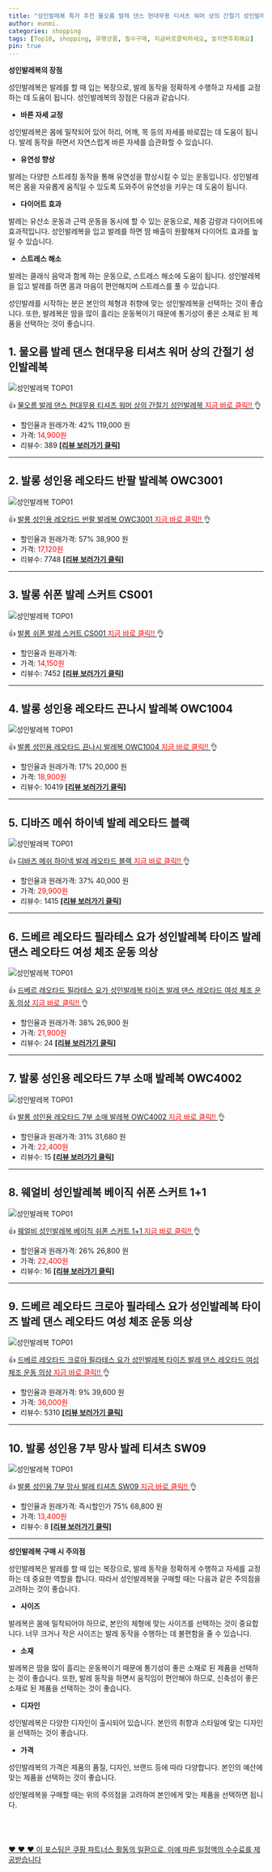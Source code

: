 ```yaml
---
title: "성인발레복 특가 추천 물오름 발레 댄스 현대무용 티셔츠 워머 상의 간절기 성인발레복 비교 장점"
author: eunmi.
categories: shopping
tags: [Top10, shopping, 유행상품, 필수구매, 지금바로클릭하세요, 놓치면후회해요]
pin: true
---
```

**성인발레복의 장점**

성인발레복은 발레를 할 때 입는 복장으로, 발레 동작을 정확하게 수행하고 자세를 교정하는 데 도움이 됩니다. 성인발레복의 장점은 다음과 같습니다.

* **바른 자세 교정**

성인발레복은 몸에 밀착되어 있어 허리, 어깨, 목 등의 자세를 바로잡는 데 도움이 됩니다. 발레 동작을 하면서 자연스럽게 바른 자세를 습관화할 수 있습니다.

* **유연성 향상**

발레는 다양한 스트레칭 동작을 통해 유연성을 향상시킬 수 있는 운동입니다. 성인발레복은 몸을 자유롭게 움직일 수 있도록 도와주어 유연성을 키우는 데 도움이 됩니다.

* **다이어트 효과**

발레는 유산소 운동과 근력 운동을 동시에 할 수 있는 운동으로, 체중 감량과 다이어트에 효과적입니다. 성인발레복을 입고 발레를 하면 땀 배출이 원활해져 다이어트 효과를 높일 수 있습니다.

* **스트레스 해소**

발레는 클래식 음악과 함께 하는 운동으로, 스트레스 해소에 도움이 됩니다. 성인발레복을 입고 발레를 하면 몸과 마음이 편안해지며 스트레스를 풀 수 있습니다.

성인발레를 시작하는 분은 본인의 체형과 취향에 맞는 성인발레복을 선택하는 것이 좋습니다. 또한, 발레복은 땀을 많이 흘리는 운동복이기 때문에 통기성이 좋은 소재로 된 제품을 선택하는 것이 좋습니다.

   

## 1. 물오름 발레 댄스 현대무용 티셔츠 워머 상의 간절기 성인발레복

![성인발레복 TOP01](https://thumbnail8.coupangcdn.com/thumbnails/remote/230x230ex/image/vendor_inventory/c042/74b92e14060858789e34c9aa004fdc0a9d5a44cc5bfa058ce36241b1bd6d.jpg)


👍 [물오름 발레 댄스 현대무용 티셔츠 워머 상의 간절기 성인발레복 <font color=red> 지금 바로 클릭!! </font> ](https://link.coupang.com/re/AFFSDP?lptag=AF3617701&subid=GithubCoopas&pageKey=7645867349&traceid=V0-153&itemId=20329709997&vendorItemId=87414880332) 👌 


- 할인율과 원래가격: 42%  119,000   원
- 가격: <span style='color:red'>14,900원</span>
- 리뷰수: 389  [**[리뷰 보러가기 클릭]**](https://link.coupang.com/re/AFFSDP?lptag=AF3617701&subid=GithubCoopas&pageKey=7645867349&traceid=V0-153&itemId=20329709997&vendorItemId=87414880332)

---


   

## 2. 발롱 성인용 레오타드 반팔 발레복 OWC3001

![성인발레복 TOP01](https://thumbnail10.coupangcdn.com/thumbnails/remote/230x230ex/image/rs_quotation_api/hm9vf6uv/22af72ddac034a53aab4a892f8fa5359.jpg)


👍 [발롱 성인용 레오타드 반팔 발레복 OWC3001 <font color=red> 지금 바로 클릭!! </font> ](https://link.coupang.com/re/AFFSDP?lptag=AF3617701&subid=GithubCoopas&pageKey=5463418406&traceid=V0-153&itemId=8369470763&vendorItemId=75657200044) 👌 


- 할인율과 원래가격: 57%  38,900   원
- 가격: <span style='color:red'>17,120원</span>
- 리뷰수: 7748  [**[리뷰 보러가기 클릭]**](https://link.coupang.com/re/AFFSDP?lptag=AF3617701&subid=GithubCoopas&pageKey=5463418406&traceid=V0-153&itemId=8369470763&vendorItemId=75657200044)

---


   

## 3. 발롱 쉬폰 발레 스커트 CS001

![성인발레복 TOP01](https://thumbnail6.coupangcdn.com/thumbnails/remote/230x230ex/image/retail/images/2021/05/05/13/8/a90042fe-2367-4944-8aee-896b293f704f.jpg)


👍 [발롱 쉬폰 발레 스커트 CS001 <font color=red> 지금 바로 클릭!! </font> ](https://link.coupang.com/re/AFFSDP?lptag=AF3617701&subid=GithubCoopas&pageKey=5463416951&traceid=V0-153&itemId=8369465743&vendorItemId=75657194243) 👌 


- 할인율과 원래가격: 
- 가격: <span style='color:red'>14,150원</span>
- 리뷰수: 7452  [**[리뷰 보러가기 클릭]**](https://link.coupang.com/re/AFFSDP?lptag=AF3617701&subid=GithubCoopas&pageKey=5463416951&traceid=V0-153&itemId=8369465743&vendorItemId=75657194243)

---


   

## 4. 발롱 성인용 레오타드 끈나시 발레복 OWC1004

![성인발레복 TOP01](https://thumbnail10.coupangcdn.com/thumbnails/remote/230x230ex/image/retail/images/2021/05/05/13/1/ec6fe22e-d24a-4059-869c-fd966cf285a4.jpg)


👍 [발롱 성인용 레오타드 끈나시 발레복 OWC1004 <font color=red> 지금 바로 클릭!! </font> ](https://link.coupang.com/re/AFFSDP?lptag=AF3617701&subid=GithubCoopas&pageKey=5463416972&traceid=V0-153&itemId=8369465863&vendorItemId=75657195090) 👌 


- 할인율과 원래가격: 17%  20,000   원
- 가격: <span style='color:red'>18,900원</span>
- 리뷰수: 10419  [**[리뷰 보러가기 클릭]**](https://link.coupang.com/re/AFFSDP?lptag=AF3617701&subid=GithubCoopas&pageKey=5463416972&traceid=V0-153&itemId=8369465863&vendorItemId=75657195090)

---


   

## 5. 디바즈 메쉬 하이넥 발레 레오타드 블랙

![성인발레복 TOP01](https://thumbnail10.coupangcdn.com/thumbnails/remote/230x230ex/image/vendor_inventory/9ee1/2f10b659cbe6ebb4ef4597384d5865ec94ee87bf5656d85b46bd8124f86e.jpg)


👍 [디바즈 메쉬 하이넥 발레 레오타드 블랙 <font color=red> 지금 바로 클릭!! </font> ](https://link.coupang.com/re/AFFSDP?lptag=AF3617701&subid=GithubCoopas&pageKey=7542796123&traceid=V0-153&itemId=19832674591&vendorItemId=86934387072) 👌 


- 할인율과 원래가격: 37%  40,000   원
- 가격: <span style='color:red'>29,900원</span>
- 리뷰수: 1415  [**[리뷰 보러가기 클릭]**](https://link.coupang.com/re/AFFSDP?lptag=AF3617701&subid=GithubCoopas&pageKey=7542796123&traceid=V0-153&itemId=19832674591&vendorItemId=86934387072)

---


   

## 6. 드베르 레오타드 필라테스 요가 성인발레복 타이즈 발레 댄스 레오타드 여성 체조 운동 의상

![성인발레복 TOP01](https://thumbnail10.coupangcdn.com/thumbnails/remote/230x230ex/image/vendor_inventory/f810/60aff099af8ebe7b7962c5e8169de6fd1fa217a348927182512d9936700b.jpg)


👍 [드베르 레오타드 필라테스 요가 성인발레복 타이즈 발레 댄스 레오타드 여성 체조 운동 의상 <font color=red> 지금 바로 클릭!! </font> ](https://link.coupang.com/re/AFFSDP?lptag=AF3617701&subid=GithubCoopas&pageKey=6729165993&traceid=V0-153&itemId=15673969827&vendorItemId=82889490782) 👌 


- 할인율과 원래가격: 38%  26,900   원
- 가격: <span style='color:red'>21,900원</span>
- 리뷰수: 24  [**[리뷰 보러가기 클릭]**](https://link.coupang.com/re/AFFSDP?lptag=AF3617701&subid=GithubCoopas&pageKey=6729165993&traceid=V0-153&itemId=15673969827&vendorItemId=82889490782)

---


   

## 7. 발롱 성인용 레오타드 7부 소매 발레복 OWC4002

![성인발레복 TOP01](https://thumbnail6.coupangcdn.com/thumbnails/remote/230x230ex/image/rs_quotation_api/toiygvww/aadfdff6e4a944bdbce4008d41f2de52.jpg)


👍 [발롱 성인용 레오타드 7부 소매 발레복 OWC4002 <font color=red> 지금 바로 클릭!! </font> ](https://link.coupang.com/re/AFFSDP?lptag=AF3617701&subid=GithubCoopas&pageKey=5463417717&traceid=V0-153&itemId=8369468423&vendorItemId=75657197930) 👌 


- 할인율과 원래가격: 31%  31,680   원
- 가격: <span style='color:red'>22,400원</span>
- 리뷰수: 15  [**[리뷰 보러가기 클릭]**](https://link.coupang.com/re/AFFSDP?lptag=AF3617701&subid=GithubCoopas&pageKey=5463417717&traceid=V0-153&itemId=8369468423&vendorItemId=75657197930)

---


   

## 8. 웨얼비 성인발레복 베이직 쉬폰 스커트 1+1

![성인발레복 TOP01](https://thumbnail7.coupangcdn.com/thumbnails/remote/230x230ex/image/vendor_inventory/5c0f/cd6d05eb5bdf6123d20e537fe4cbf398fdf786f227111a0328dd3e395d9b.jpg)


👍 [웨얼비 성인발레복 베이직 쉬폰 스커트 1+1 <font color=red> 지금 바로 클릭!! </font> ](https://link.coupang.com/re/AFFSDP?lptag=AF3617701&subid=GithubCoopas&pageKey=7414068199&traceid=V0-153&itemId=19216857398&vendorItemId=86333780722) 👌 


- 할인율과 원래가격: 26%  26,800   원
- 가격: <span style='color:red'>22,400원</span>
- 리뷰수: 16  [**[리뷰 보러가기 클릭]**](https://link.coupang.com/re/AFFSDP?lptag=AF3617701&subid=GithubCoopas&pageKey=7414068199&traceid=V0-153&itemId=19216857398&vendorItemId=86333780722)

---


   

## 9. 드베르 레오타드 크로아 필라테스 요가 성인발레복 타이즈 발레 댄스 레오타드 여성 체조 운동 의상

![성인발레복 TOP01](https://thumbnail6.coupangcdn.com/thumbnails/remote/230x230ex/image/vendor_inventory/853d/0829ce5d74a60bf05f570fae252fc1ac3d474ffab5692898e4312fcecbfd.jpg)


👍 [드베르 레오타드 크로아 필라테스 요가 성인발레복 타이즈 발레 댄스 레오타드 여성 체조 운동 의상 <font color=red> 지금 바로 클릭!! </font> ](https://link.coupang.com/re/AFFSDP?lptag=AF3617701&subid=GithubCoopas&pageKey=7462905200&traceid=V0-153&itemId=19456103317&vendorItemId=86566656028) 👌 


- 할인율과 원래가격: 9%  39,600   원
- 가격: <span style='color:red'>36,000원</span>
- 리뷰수: 5310  [**[리뷰 보러가기 클릭]**](https://link.coupang.com/re/AFFSDP?lptag=AF3617701&subid=GithubCoopas&pageKey=7462905200&traceid=V0-153&itemId=19456103317&vendorItemId=86566656028)

---


   

## 10. 발롱 성인용 7부 망사 발레 티셔츠 SW09

![성인발레복 TOP01](https://thumbnail8.coupangcdn.com/thumbnails/remote/230x230ex/image/retail/images/2021/05/05/13/4/9530ac5f-a3b3-4157-9cac-221f44af63bb.jpg)


👍 [발롱 성인용 7부 망사 발레 티셔츠 SW09 <font color=red> 지금 바로 클릭!! </font> ](https://link.coupang.com/re/AFFSDP?lptag=AF3617701&subid=GithubCoopas&pageKey=5463417449&traceid=V0-153&itemId=8369467482&vendorItemId=75657197060) 👌 


- 할인율과 원래가격: 즉시할인가 75%  68,800   원
- 가격: <span style='color:red'>13,400원</span>
- 리뷰수: 8  [**[리뷰 보러가기 클릭]**](https://link.coupang.com/re/AFFSDP?lptag=AF3617701&subid=GithubCoopas&pageKey=5463417449&traceid=V0-153&itemId=8369467482&vendorItemId=75657197060)

---
**성인발레복 구매 시 주의점**

성인발레복은 발레를 할 때 입는 복장으로, 발레 동작을 정확하게 수행하고 자세를 교정하는 데 중요한 역할을 합니다. 따라서 성인발레복을 구매할 때는 다음과 같은 주의점을 고려하는 것이 좋습니다.

* **사이즈**

발레복은 몸에 밀착되어야 하므로, 본인의 체형에 맞는 사이즈를 선택하는 것이 중요합니다. 너무 크거나 작은 사이즈는 발레 동작을 수행하는 데 불편함을 줄 수 있습니다.

* **소재**

발레복은 땀을 많이 흘리는 운동복이기 때문에 통기성이 좋은 소재로 된 제품을 선택하는 것이 좋습니다. 또한, 발레 동작을 하면서 움직임이 편안해야 하므로, 신축성이 좋은 소재로 된 제품을 선택하는 것이 좋습니다.

* **디자인**

성인발레복은 다양한 디자인이 출시되어 있습니다. 본인의 취향과 스타일에 맞는 디자인을 선택하는 것이 좋습니다.

* **가격**

성인발레복의 가격은 제품의 품질, 디자인, 브랜드 등에 따라 다양합니다. 본인의 예산에 맞는 제품을 선택하는 것이 좋습니다.

성인발레복을 구매할 때는 위의 주의점을 고려하여 본인에게 맞는 제품을 선택하면 됩니다.<br><br><br><br><br> [ ❤ ❤ ❤ 이 포스팅은 쿠팡 파트너스 활동의 일환으로, 이에 따른 일정액의 수수료를 제공받습니다](https://link.coupang.com/a/bcEFyh)